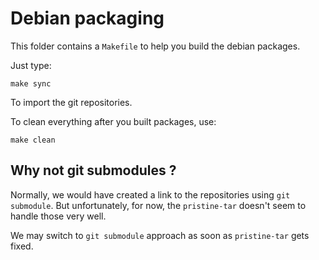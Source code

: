 Debian packaging
================

This folder contains a `Makefile` to help you build the debian packages.

Just type:

    make sync

To import the git repositories.

To clean everything after you built packages, use:

    make clean

Why not git submodules ?
------------------------

Normally, we would have created a link to the repositories using `git
submodule`. But unfortunately, for now, the `pristine-tar` doesn't seem to
handle those very well.

We may switch to `git submodule` approach as soon as `pristine-tar` gets fixed.
